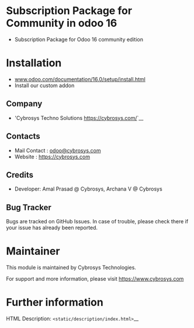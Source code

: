 Subscription Package for Community in odoo 16
==============================================
* Subscription Package for Odoo 16 community edition

Installation
============
 - www.odoo.com/documentation/16.0/setup/install.html
 - Install our custom addon

Company
-------
* 'Cybrosys Techno Solutions <https://cybrosys.com/>`__

Contacts
--------
* Mail Contact : odoo@cybrosys.com
* Website : https://cybrosys.com

Credits
--------
* Developer: Amal Prasad @ Cybrosys,
             Archana V   @ Cybrosys

Bug Tracker
-----------
Bugs are tracked on GitHub Issues. In case of trouble, please check there if your issue has already been reported.

Maintainer
==========
This module is maintained by Cybrosys Technologies.

For support and more information, please visit https://www.cybrosys.com

Further information
===================
HTML Description: `<static/description/index.html>`__
